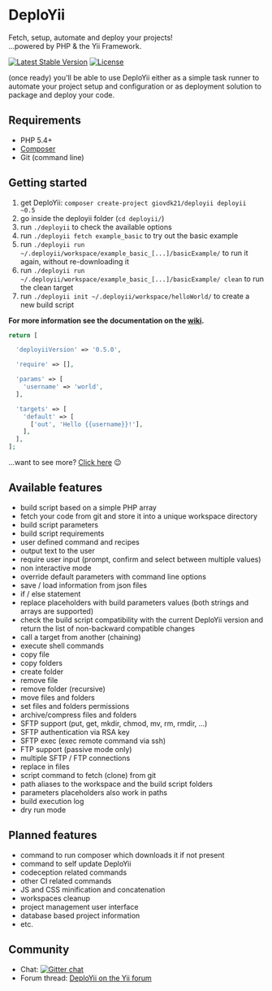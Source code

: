 DeploYii
========

Fetch, setup, automate and deploy your projects!<br>
...powered by PHP & the Yii Framework.

[![Latest Stable Version](https://poser.pugx.org/giovdk21/deployii/v/stable.svg)](https://packagist.org/packages/giovdk21/deployii) [![License](https://poser.pugx.org/giovdk21/deployii/license.svg)](https://packagist.org/packages/giovdk21/deployii)

(once ready) you'll be able to use DeploYii either as a simple task runner to automate your project setup and configuration
or as deployment solution to package and deploy your code.


Requirements
-------------

- PHP 5.4+
- [Composer](https://getcomposer.org/)
- Git (command line)


Getting started
-------------

1. get DeploYii: `composer create-project giovdk21/deployii deployii ~0.5`
2. go inside the deployii folder (`cd deployii/`)
3. run `./deployii` to check the available options
4. run `./deployii fetch example_basic` to try out the basic example
5. run `./deployii run ~/.deployii/workspace/example_basic_[...]/basicExample/` to run it again, without re-downloading it
6. run `./deployii run ~/.deployii/workspace/example_basic_[...]/basicExample/ clean` to run the clean target
7. run `./deployii init ~/.deployii/workspace/helloWorld/` to create a new build script

**For more information see the documentation on the [wiki](https://github.com/giovdk21/deployii/wiki).**

```php
return [

  'deployiiVersion' => '0.5.0',

  'require' => [],

  'params' => [
    'username' => 'world',
  ],

  'targets' => [
    'default' => [
      ['out', 'Hello {{username}}!'],
    ],
  ],
];
```

...want to see more? [Click here](https://github.com/giovdk21/deployii-examples/blob/master/basicExample/deployii/build.php) :wink:

Available features
-------------

- build script based on a simple PHP array
- fetch your code from git and store it into a unique workspace directory
- build script parameters
- build script requirements
- user defined command and recipes
- output text to the user
- require user input (prompt, confirm and select between multiple values)
- non interactive mode
- override default parameters with command line options
- save / load information from json files
- if / else statement
- replace placeholders with build parameters values (both strings and arrays are supported)
- check the build script compatibility with the current DeploYii version and return the list of non-backward compatible changes
- call a target from another (chaining)
- execute shell commands
- copy file
- copy folders
- create folder
- remove file
- remove folder (recursive)
- move files and folders
- set files and folders permissions
- archive/compress files and folders
- SFTP support (put, get, mkdir, chmod, mv, rm, rmdir, ...)
- SFTP authentication via RSA key
- SFTP exec (exec remote command via ssh)
- FTP support (passive mode only)
- multiple SFTP / FTP connections
- replace in files
- script command to fetch (clone) from git
- path aliases to the workspace and the build script folders
- parameters placeholders also work in paths
- build execution log
- dry run mode



Planned features
-------------

- command to run composer which downloads it if not present
- command to self update DeploYii
- codeception related commands
- other CI related commands
- JS and CSS minification and concatenation
- workspaces cleanup
- project management user interface
- database based project information
- etc.


Community
-------------

* Chat: [![Gitter chat](https://badges.gitter.im/giovdk21/deployii.png)](https://gitter.im/giovdk21/deployii)
* Forum thread: [DeploYii on the Yii forum](http://www.yiiframework.com/forum/index.php/topic/56289-deployii-task-runner-and-deployment-pre-release/)
